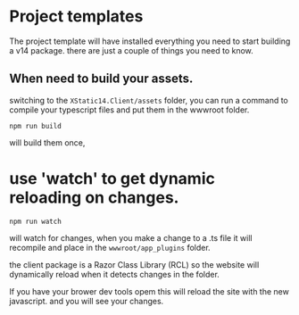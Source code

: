 # Project templates

The project template will have installed everything you need 
to start building a v14 package. there are just a couple of 
things you need to know.

## When need to build your assets.

switching to the `XStatic14.Client/assets` folder, you 
can run a command to compile your typescript files
and put them in the wwwroot folder.

```
npm run build
```

will build them once,

# use 'watch' to get dynamic reloading on changes.

```
npm run watch
```

will watch for changes, when you make a change to a .ts file
it will recompile and place in the `wwwroot/app_plugins` folder.

the client package is a Razor Class Library (RCL) so the website
will dynamically reload when it detects changes in the folder. 

If you have your brower dev tools opem this will reload the site
with the new javascript. and you will see your changes.
